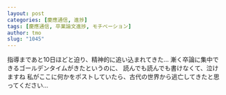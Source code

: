 ```yaml
---
layout: post
categories: [慶應通信, 進捗]
tags: [慶應通信, 卒業論文進捗, モチベーション]
author: tmo
slug: "1045"
---
```

指導まであと10日ほどと迫り、精神的に追い込まれてきた…
漸く卒論に集中できるゴールデンタイムがきたというのに、
読んでも読んでも書けなくて、泣けますね
私がここに何かをポストしていたら、古代の世界から逃亡してきたと思ってください…